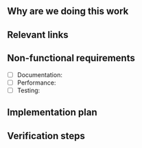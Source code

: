 <!--
Implementation issues are used break-up a large piece of (new) software work into small, discrete tasks. For instance, when developing a new calibration routine, distinct tasks could be: (1) a QuantumExperiment that enables the measurement of the parameters of interest, (2) An analysis class extracting/fitting the relevant parameters, (3) The integration of (1) and (2) within an automated calibration routine.

Implementation issues are usually refined and modified as the software project evolves.
-->

## Why are we doing this work
<!--
A brief explanation of the why, not the what or how. Assume the reader doesn't know
the background and won't have time to dig-up information from comment threads.
-->

## Relevant links
<!--
Information that the developer might need to refer to when implementing the issue.

- [Design Issue](https://see.com/-/issues/<id>)
  - [Design 1](https://see.com/-/issues/<id>/designs/<image>.png)
  - [Design 2](https://see.com/-/issues/<id>/designs/<image>.png)
- [Similar implementation](https://see.com/-/merge_requests/<id>)
-->

## Non-functional requirements
<!--
Add details for required items and delete others.
-->

- [ ] Documentation:
- [ ] Performance:
- [ ] Testing:

## Implementation plan
<!--
Steps and the parts of the code that will need to get updated.
The plan can also call-out responsibilities for other team members or teams and
can be split into smaller MRs to simplify the code review process.

e.g.:

- MR 1: Part 1
- [ ] ~frontend Step 1
- [ ] ~frontend Step 2
- MR 2: Part 2
- [ ] ~backend Step 1
- [ ] ~backend Step 2
- MR 3: Part 3
- [ ] ~frontend Step 1
- [ ] ~frontend Step 2

-->

## Verification steps
<!--
Add verification steps to help team members test the implementation. This is
particularly useful during the MR review.

You may not know exactly what the verification steps should be during issue
refinement, so you can always come back later to add them.

1. Check-out the corresponding branch
1. ...
1. Profit!
-->
